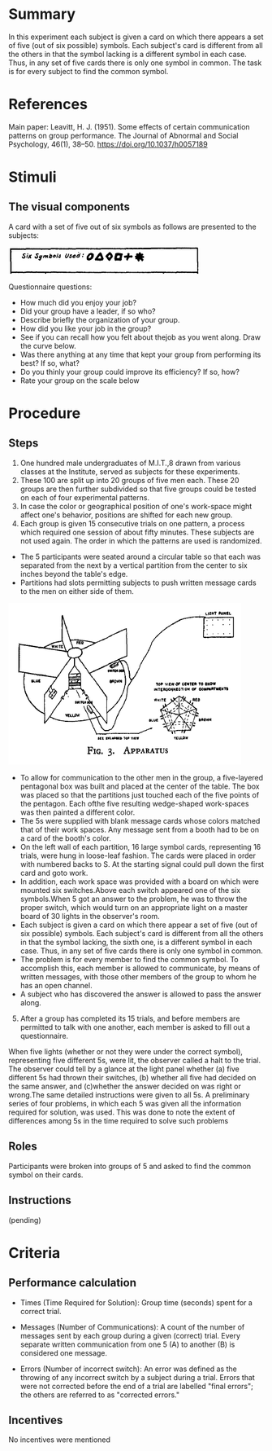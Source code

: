 # Summary
In this experiment each subject is given a card on which there appears a set of five (out of six possible) symbols. Each subject's card is different from all the others in that the symbol lacking is a different symbol in each case. Thus, in any set of five cards there is only one symbol in common. The task is for every subject to find the common symbol.

# References
Main paper: Leavitt, H. J. (1951). Some effects of certain communication patterns on group performance. The Journal of Abnormal and Social Psychology, 46(1), 38–50. https://doi.org/10.1037/h0057189

# Stimuli
## The visual components
A card with a set of five out of six symbols as follows are presented to the subjects:

![Alt text](/images/Find_the_common_symbol.jpg)

Questionnaire questions:
- How much did you enjoy your job?
- Did your group have a leader, if so who?
- Describe briefly the organization of your group.
- How did you like your job in the group?
- See if you can recall how you felt about thejob as you went along. Draw the curve below.
- Was there anything at any time that kept your group from performing its best? If so, what?
- Do you thinly your group could improve its efficiency? If so, how?
- Rate your group on the scale below

# Procedure
## Steps

1. One hundred male undergraduates of M.I.T.,8 drawn from various classes at the Institute, served as subjects for these experiments.
2. These 100 are split up into 20 groups of five men each. These 20 groups are then further subdivided so that five groups could be tested on each of four experimental patterns.
3. In case the color or geographical position of one's work-space might affect one's behavior, positions are shifted for each new group.
4. Each group is given 15 consecutive trials on one pattern, a process which required one session of about fifty minutes. These subjects are not used again. The order in which the patterns are used is randomized.
  - The 5 participants were seated around a circular table so that each was separated from the next by a vertical partition from the center to six inches beyond the table's edge.
  - Partitions had slots permitting subjects to push written message cards to the men on either side of them.
  
  ![Alt text](/images/Find_the_common_symbol_table.png)
  
  - To allow for communication to the other men in the group, a five-layered pentagonal box was built and placed at the center of the table. The box was placed so that the partitions just touched each of the five points of the pentagon. Each ofthe five resulting wedge-shaped work-spaces was then painted a different color.
  - The 5s were supplied with blank message cards whose colors matched that of their work spaces. Any message sent from a booth had to be on a card of the booth's color.
  - On the left wall of each partition, 16 large symbol cards, representing 16 trials, were hung in loose-leaf fashion. The cards were placed in order with numbered backs to S. At the starting signal could pull down the first card and goto work.
  - In addition, each work space was provided with a board on which were mounted six switches.Above each switch appeared one of the six symbols.When 5 got an answer to the problem, he was to throw the proper switch, which would turn on an appropriate light on a master board of 30 lights in the observer's room.
  - Each subject is given a card on which there appear a set of five (out of six possible) symbols. Each subject's card is different from all the others in that the symbol lacking, the sixth one, is a different symbol in each case. Thus, in any set of five cards there is only one symbol in common.
  - The problem is for every member to find the common symbol. To accomplish this, each member is allowed to communicate, by means of written messages, with those other members of the group to whom he has an open channel.
  - A subject who has discovered the answer is allowed to pass the answer along.
5. After a group has completed its 15 trials, and before members are permitted to talk with one another, each member is asked to fill out a questionnaire.

When five lights (whether or not they were under the correct symbol), representing five different 5s, were lit, the observer called a halt to the trial. The observer could tell by a glance at the light panel whether (a) five different 5s had thrown their switches, (b) whether all five had decided on the same answer, and (c)whether the answer decided on was right or wrong.The same detailed instructions were given to all 5s. A preliminary series of four problems, in which each 5 was given all the information required for solution, was used. This was done to note the extent of differences among 5s in the time required to solve such problems

## Roles 

Participants were broken into groups of 5 and asked to find the common symbol on their cards.

## Instructions

(pending)

# Criteria
## Performance calculation

- Times (Time Required for Solution):
  Group time (seconds) spent for a correct trial.

- Messages (Number of Communications):
  A count of the number of messages sent by each group during a given (correct) trial. Every separate written communication from one 5 (A) to another (B) is considered one message.

- Errors (Number of incorrect switch):
  An error was defined as the throwing of any incorrect switch by a subject during a trial. Errors that were not corrected before the end of a trial are labelled "final errors"; the others are referred to as "corrected errors."

## Incentives

No incentives were mentioned

